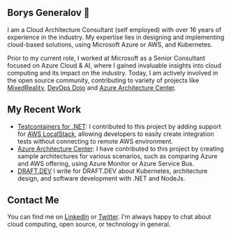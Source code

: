 ## Borys Generalov  👋

I am a Cloud Architecture Consultant (self employed) with over 16 years of experience in the industry. My expertise lies in designing and implementing cloud-based solutions, using Microsoft Azure or AWS, and Kubernetes.

Prior to my current role, I worked at Microsoft as a Senior Consultant focused on Azure Cloud & AI, where I gained invaluable insights into cloud computing and its impact on the industry. Today, I am actively involved in the open source community, contributing to variety of projects like [MixedReality](https://learn.microsoft.com/en-us/windows/mixed-reality/develop/javascript/tutorials/babylonjs-webxr-helloworld/introduction-01), [DevOps Dojo](https://devblogs.microsoft.com/devops/author/kantan/) and [Azure Architecture Center](https://learn.microsoft.com/en-us/azure/architecture/).

## My Recent Work

* [Testcontainers for .NET](https://dotnet.testcontainers.org/): I contributed to this project by adding support for [AWS LocalStack](https://github.com/localstack/localstack), allowing developers to easily create integration tests without connecting to remote AWS environment.
* [Azure Architecture Center](https://learn.microsoft.com/en-us/azure/architecture/): I have contributed to this project by creating sample architectures for various scenarios, such as comparing Azure and AWS offering, using Azure Monitor or Azure Service Bus.
* [DRAFT.DEV](https://draft.dev/) I write for DRAFT.DEV about Kubernetes, architecture design, and software development with .NET and NodeJs.

## Contact Me
You can find me on [LinkedIn](https://www.linkedin.com/in/borys-generalov/) or [Twitter](https://twitter.com/bgeneralov). I'm always happy to chat about cloud computing, open source, or technology in general.
